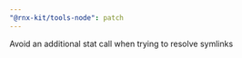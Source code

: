 ```yaml
---
"@rnx-kit/tools-node": patch
---
```


Avoid an additional stat call when trying to resolve symlinks
